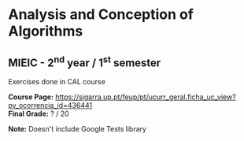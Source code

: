 # Analysis and Conception of Algorithms
## MIEIC - 2<sup>nd</sup> year / 1<sup>st</sup> semester

Exercises done in CAL course 

**Course Page:** https://sigarra.up.pt/feup/pt/ucurr_geral.ficha_uc_view?pv_ocorrencia_id=436441  
**Final Grade:** ? / 20

**Note:** Doesn't include Google Tests library
